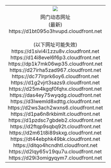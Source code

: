 ﻿<table>
  <tr></tr>
  <tr><td colspan=2 align=center><img src="https://d1bt095o3hvupd.cloudfront.net/Up/oGate.jpg" /></td></tr>
  <tr><td colspan=2 align=center>网门动态网址<br/>(最新)
<br>https://d1bt095o3hvupd.cloudfront.net
<br/><br/>(以下网址可能失效)
<br>https://d1sivi4i1zzu8v.cloudfront.net
<br>https://d14i8evel6f6p3.cloudfront.net
<br>https://dp1k7mk06wp35.cloudfront.net
<br>https://d27irha5zad967.cloudfront.net
<br>https://dc77lrprk6oy6.cloudfront.net
<br>https://d1g2vjrt3sazs9.cloudfront.net
<br>https://d25m4kgqf0fqhx.cloudfront.net
<br>https://das4ey75wyqdg.cloudfront.net
<br>https://d3lwemld8xdttg.cloudfront.net
<br>https://d2ws3ach2wxns6.cloudfront.net
<br>https://d1pa6n8rkbimlt.cloudfront.net
<br>https://d1pzdsc7gbdeb2.cloudfront.net
<br>https://d2ftqp9sqbq92t.cloudfront.net
<br>https://d2m61t8i89skxg.cloudfront.net
<br>https://dt44ebphk49bk.cloudfront.net
<br>https://ditqo4hcndhtl.cloudfront.net
<br>https://d2lqy65v19qu7u.cloudfront.net
<br>https://d29i3omigyqym7.cloudfront.net
    </td>
  </tr>
</table>

